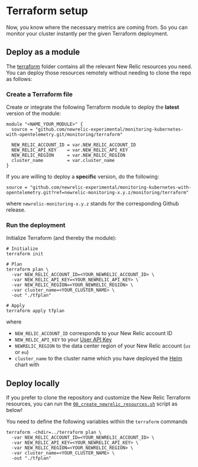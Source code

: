 # Terraform setup

Now, you know where the necessary metrics are coming from. So you can monitor your cluster instantly per the given Terraform deployment.

## Deploy as a module

The [terraform](/monitoring/terraform/) folder contains all the relevant New Relic resources you need. You can deploy those resources remotely without needing to clone the repo as follows:

### Create a Terraform file

Create or integrate the following Terraform module to deploy the **latest** version of the module:

```
module "<NAME_YOUR_MODULE>" {
  source = "github.com/newrelic-experimental/monitoring-kubernetes-with-opentelemetry.git/monitoring/terraform"

  NEW_RELIC_ACCOUNT_ID = var.NEW_RELIC_ACCOUNT_ID
  NEW_RELIC_API_KEY    = var.NEW_RELIC_API_KEY
  NEW_RELIC_REGION     = var.NEW_RELIC_REGION
  cluster_name         = var.cluster_name
}
```

If you are willing to deploy a **specific** version, do the following:

```
source = "github.com/newrelic-experimental/monitoring-kubernetes-with-opentelemetry.git?ref=newrelic-monitoring-x.y.z/monitoring/terraform"
```

where `newrelic-monitoring-x.y.z` stands for the corresponding Github release.

### Run the deployment

Initialize Terraform (and thereby the module):

```shell
# Initialize
terraform init

# Plan
terraform plan \
  -var NEW_RELIC_ACCOUNT_ID=<YOUR_NEWRELIC_ACCOUNT_ID> \
  -var NEW_RELIC_API_KEY=<YOUR_NEWRELIC_API_KEY> \
  -var NEW_RELIC_REGION=<YOUR_NEWRELIC_REGION> \
  -var cluster_name=<YOUR_CLUSTER_NAME> \
  -out "./tfplan"

# Apply
terraform apply tfplan
```

where

- `NEW_RELIC_ACCOUNT_ID` corresponds to your New Relic account ID
- `NEW_RELIC_API_KEY` to your [User API Key](https://docs.newrelic.com/docs/apis/intro-apis/new-relic-api-keys/#user-key)
- `NEWRELIC_REGION` to the data center region of your New Relic account (`us` or `eu`)
- `cluster_name` to the cluster name which you have deployed the [Helm](/helm/docs/helm_deployment.md) chart with

## Deploy locally

If you prefer to clone the repository and customize the New Relic Terraform resources, you can run the [`00_create_newrelic_resources.sh`](/monitoring/scripts/00_create_newrelic_resources.sh) script as below!

You need to define the following variables within the `terraform` commands

```shell
terraform -chdir=../terraform plan \
  -var NEW_RELIC_ACCOUNT_ID=<YOUR_NEWRELIC_ACCOUNT_ID> \
  -var NEW_RELIC_API_KEY=<YOUR_NEWRELIC_API_KEY> \
  -var NEW_RELIC_REGION=<YOUR_NEWRELIC_REGION> \
  -var cluster_name=<YOUR_CLUSTER_NAME> \
  -out "./tfplan"
```
